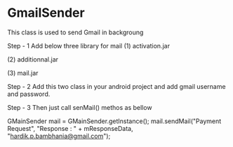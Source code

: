# GmailSender
This class is used to send Gmail in backgroung

Step - 1
Add below three library for mail
(1) activation.jar

(2) additionnal.jar

(3) mail.jar

Step - 2
Add this two class in your android project and add gmail username and
password.

Step - 3
Then just call senMail() methos as bellow

GMainSender mail = GMainSender.getInstance();
mail.sendMail("Payment Request", "Response : " +  mResponseData, "hardik.p.bambhania@gmail.com");
